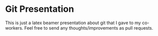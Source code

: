 # Git Presentation

This is just a latex beamer presentation about git that I gave to my
co-workers. Feel free to send any thoughts/improvements as pull requests.
